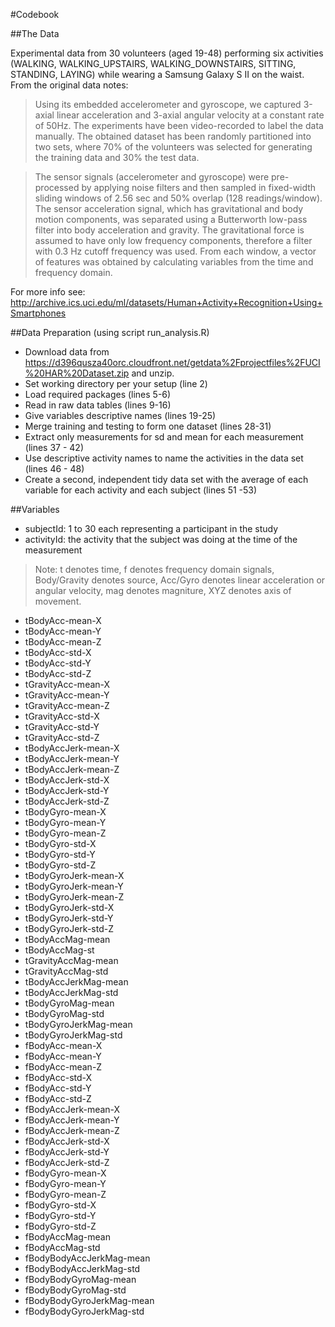 #Codebook

##The Data

Experimental data from 30 volunteers (aged 19-48) performing six activities (WALKING, WALKING_UPSTAIRS, WALKING_DOWNSTAIRS, SITTING, STANDING, LAYING) while wearing a Samsung Galaxy S II on the waist. From the original data notes:

>Using its embedded accelerometer and gyroscope, we captured 3-axial linear acceleration and 3-axial angular velocity at a constant rate of 50Hz. The experiments have been video-recorded to label the data manually. The obtained dataset has been randomly partitioned into two sets, where 70% of the volunteers was selected for generating the training data and 30% the test data. 

>The sensor signals (accelerometer and gyroscope) were pre-processed by applying noise filters and then sampled in fixed-width sliding windows of 2.56 sec and 50% overlap (128 readings/window). The sensor acceleration signal, which has gravitational and body motion components, was separated using a Butterworth low-pass filter into body acceleration and gravity. The gravitational force is assumed to have only low frequency components, therefore a filter with 0.3 Hz cutoff frequency was used. From each window, a vector of features was obtained by calculating variables from the time and frequency domain.

For more info see: http://archive.ics.uci.edu/ml/datasets/Human+Activity+Recognition+Using+Smartphones

##Data Preparation (using script run_analysis.R)
* Download data from https://d396qusza40orc.cloudfront.net/getdata%2Fprojectfiles%2FUCI%20HAR%20Dataset.zip and unzip.
* Set working directory per your setup (line 2)
* Load required packages (lines 5-6)
* Read in raw data tables (lines 9-16)
* Give variables descriptive names (lines 19-25)
* Merge training and testing to form one dataset (lines 28-31)
* Extract only measurements for sd and mean for each measurement (lines 37 - 42)
* Use descriptive activity names to name the activities in the data set (lines 46 - 48)
* Create a second, independent tidy data set with the average of each variable for each activity and each subject (lines 51 -53)


##Variables
* subjectId: 1 to 30 each representing a participant in the study
* activityId: the activity that the subject was doing at the time of the measurement

> Note: t denotes time, f denotes frequency domain signals, Body/Gravity denotes source, Acc/Gyro denotes linear acceleration or angular velocity, mag denotes magniture, XYZ denotes axis of movement.

* tBodyAcc-mean-X
* tBodyAcc-mean-Y
* tBodyAcc-mean-Z
* tBodyAcc-std-X
* tBodyAcc-std-Y
* tBodyAcc-std-Z
* tGravityAcc-mean-X
* tGravityAcc-mean-Y
* tGravityAcc-mean-Z
* tGravityAcc-std-X
* tGravityAcc-std-Y
* tGravityAcc-std-Z
* tBodyAccJerk-mean-X
* tBodyAccJerk-mean-Y
* tBodyAccJerk-mean-Z
* tBodyAccJerk-std-X
* tBodyAccJerk-std-Y
* tBodyAccJerk-std-Z
* tBodyGyro-mean-X
* tBodyGyro-mean-Y
* tBodyGyro-mean-Z
* tBodyGyro-std-X
* tBodyGyro-std-Y
* tBodyGyro-std-Z
* tBodyGyroJerk-mean-X
* tBodyGyroJerk-mean-Y
* tBodyGyroJerk-mean-Z
* tBodyGyroJerk-std-X
* tBodyGyroJerk-std-Y
* tBodyGyroJerk-std-Z
* tBodyAccMag-mean
* tBodyAccMag-st
* tGravityAccMag-mean
* tGravityAccMag-std
* tBodyAccJerkMag-mean
* tBodyAccJerkMag-std
* tBodyGyroMag-mean
* tBodyGyroMag-std
* tBodyGyroJerkMag-mean
* tBodyGyroJerkMag-std
* fBodyAcc-mean-X
* fBodyAcc-mean-Y
* fBodyAcc-mean-Z
* fBodyAcc-std-X
* fBodyAcc-std-Y
* fBodyAcc-std-Z
* fBodyAccJerk-mean-X
* fBodyAccJerk-mean-Y
* fBodyAccJerk-mean-Z
* fBodyAccJerk-std-X
* fBodyAccJerk-std-Y
* fBodyAccJerk-std-Z
* fBodyGyro-mean-X
* fBodyGyro-mean-Y
* fBodyGyro-mean-Z
* fBodyGyro-std-X
* fBodyGyro-std-Y
* fBodyGyro-std-Z
* fBodyAccMag-mean
* fBodyAccMag-std
* fBodyBodyAccJerkMag-mean
* fBodyBodyAccJerkMag-std
* fBodyBodyGyroMag-mean
* fBodyBodyGyroMag-std
* fBodyBodyGyroJerkMag-mean
* fBodyBodyGyroJerkMag-std
